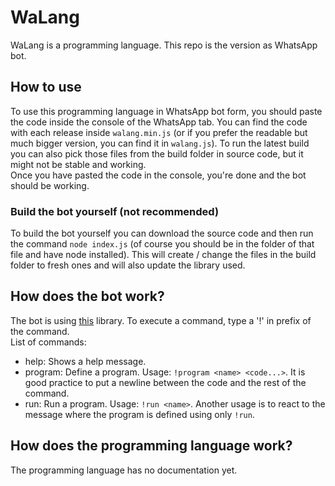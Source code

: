 # WaLang

WaLang is a programming language. This repo is the version as WhatsApp bot.

## How to use

To use this programming language in WhatsApp bot form, you should paste the code inside the console of the WhatsApp tab. You can find the code with each release inside `walang.min.js` (or if you prefer the readable but much bigger version, you can find it in `walang.js`). To run the latest build you can also pick those files from the build folder in source code, but it might not be stable and working.  
Once you have pasted the code in the console, you're done and the bot should be working.

### Build the bot yourself (not recommended)

To build the bot yourself you can download the source code and then run the command `node index.js` (of course you should be in the folder of that file and have node installed). This will create / change the files in the build folder to fresh ones and will also update the library used.

## How does the bot work?

The bot is using [this](https://github.com/kiipy/whatt) library. To execute a command, type a '!' in prefix of the command.  
List of commands:
- help: Shows a help message.
- program: Define a program. Usage: `!program <name> <code...>`. It is good practice to put a newline between the code and the rest of the command.
- run: Run a program. Usage: `!run <name>`. Another usage is to react to the message where the program is defined using only `!run`.

## How does the programming language work?

The programming language has no documentation yet.
